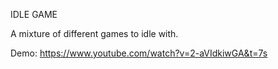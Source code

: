 IDLE GAME

A mixture of different games to idle with.

Demo: https://www.youtube.com/watch?v=2-aVIdkiwGA&t=7s
